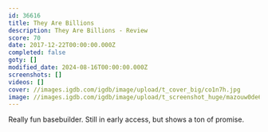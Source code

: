 ```yaml
---
id: 36616
title: They Are Billions
description: They Are Billions - Review
score: 70
date: 2017-12-22T00:00:00.000Z
completed: false
goty: []
modified_date: 2024-08-16T00:00:00.000Z
screenshots: []
videos: []
cover: //images.igdb.com/igdb/image/upload/t_cover_big/co1n7h.jpg
image: //images.igdb.com/igdb/image/upload/t_screenshot_huge/mazouw0de6g6sl5stzso.jpg
---
```

Really fun basebuilder. Still in early access, but shows a ton of promise.